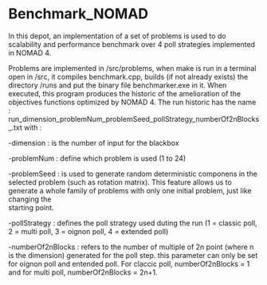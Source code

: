 # Benchmark_NOMAD
In this depot, an implementation of a set of problems is used to do scalability and performance benchmark over 4 poll strategies implemented in NOMAD 4.

Problems are implemented in /src/problems,
when make is run in a terminal open in /src, it compiles benchmark.cpp, builds (if not already exists) the directory /runs and put the binary file benchmarker.exe in it. When executed, this program produces the historic of the amelioration of the objectives functions optimized by NOMAD 4. The run historic has the name :
run_dimension_problemNum_problemSeed_pollStrategy_numberOf2nBlocks_.txt 
with :

  -dimension : is the number of input for the blackbox
  
  -problemNum : define which problem is used (1 to 24)
  
  -problemSeed : is used to generate random deterministic componens in the selected problem (such as rotation matrix).
                This feature allows us to generate a whole family of problems with only one initial problem, just like changing the     
                starting point.

  -pollStrategy : defines the poll strategy used duting the run (1 = classic poll, 2 = multi poll, 3 = oignon poll, 4 = extended 
                poll)

  -numberOf2nBlocks : refers to the number of multiple of 2n point (where n is the dimension) generated for the poll step. this
                   parameter can only be set for oignon poll and entended poll. For claccic poll,  numberOf2nBlocks = 1 and for 
                   multi poll, numberOf2nBlocks = 2n+1.
